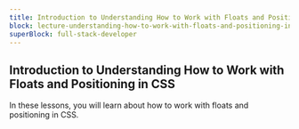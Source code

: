 ```yaml
---
title: Introduction to Understanding How to Work with Floats and Positioning in CSS
block: lecture-understanding-how-to-work-with-floats-and-positioning-in-css
superBlock: full-stack-developer
---
```


## Introduction to Understanding How to Work with Floats and Positioning in CSS

In these lessons, you will learn about how to work with floats and positioning in CSS.
